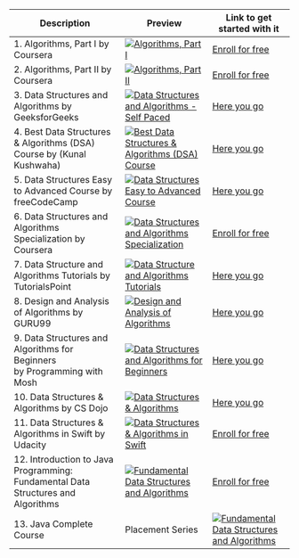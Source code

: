 |Description | Preview   | Link to get started with it   |
| ------------ | ------------ | ------------ |
|   1. Algorithms, Part I by Coursera | [![Algorithms, Part I](https://ik.imagekit.io/yrvfdj8eu/coursera_FrWf1hqC8?ik-sdk-version=javascript-1.4.3&updatedAt=1670359766093 "Algorithms, Part I")](https://www.coursera.org/learn/algorithms-part1 "Algorithms, Part I")  | [Enroll for free](https://www.coursera.org/learn/algorithms-part1)  
| 2. Algorithms, Part II by Coursera| [![Algorithms, Part II](https://ik.imagekit.io/yrvfdj8eu/coursera_FrWf1hqC8?ik-sdk-version=javascript-1.4.3&updatedAt=1670359766093 "Algorithms, Part II")](https://www.coursera.org/learn/algorithms-part2 "Algorithms, Part II")| [Enroll for free](https://www.coursera.org/learn/algorithms-part2)  
| 3. Data Structures and Algorithms by GeeksforGeeks | [![Data Structures and Algorithms - Self Paced](https://ik.imagekit.io/yrvfdj8eu/Geek_For_Geeks_O8Ta-btYz?ik-sdk-version=javascript-1.4.3&updatedAt=1670360761743 "Data Structures and Algorithms - Self Paced")](https://practice.geeksforgeeks.org/courses/dsa-self-paced "Data Structures and Algorithms - Self Paced")| [Here you go](https://practice.geeksforgeeks.org/courses/dsa-self-paced)  
| 4. Best Data Structures & Algorithms (DSA) Course by (Kunal Kushwaha)| [![Best Data Structures & Algorithms (DSA) Course](https://ik.imagekit.io/yrvfdj8eu/rZ41y93P2Qo-MQ.jpg?ik-sdk-version=javascript-1.4.3&updatedAt=1670361079134 "Best Data Structures & Algorithms (DSA) Course")](https://www.youtube.com/watch?v=rZ41y93P2Qo "Best Data Structures & Algorithms (DSA) Course")| [Here you go](https://www.youtube.com/watch?v=rZ41y93P2Qo)
 | 5. Data Structures Easy to Advanced Course by freeCodeCamp | [![Data Structures Easy to Advanced Course](https://ik.imagekit.io/1cw2zpbjy/OSWH/FCC.png?ik-sdk-version=javascript-1.4.3&updatedAt=1670222534503 "Data Structures Easy to Advanced Course")](https://www.youtube.com/watch?v=RBSGKlAvoiM "Data Structures Easy to Advanced Course")  | [Here you go](https://www.youtube.com/watch?v=RBSGKlAvoiM) 
  | 6. Data Structures and Algorithms Specialization by Coursera | [![Data Structures and Algorithms Specialization](https://ik.imagekit.io/yrvfdj8eu/coursera_FrWf1hqC8?ik-sdk-version=javascript-1.4.3&updatedAt=1670359766093 "Data Structures and Algorithms Specialization")](https://www.coursera.org/specializations/data-structures-algorithms?irclickid=UeK0CyVNDxyLRSbytyUQ-QgyUkAxD4zFv1suVM0&irgwc=1&utm_medium=partners&utm_source=impact&utm_campaign=3310965&utm_content=b2c "Data Structures and Algorithms Specialization")  | [Enroll for free](https://www.coursera.org/specializations/data-structures-algorithms?irclickid=UeK0CyVNDxyLRSbytyUQ-QgyUkAxD4zFv1suVM0&irgwc=1&utm_medium=partners&utm_source=impact&utm_campaign=3310965&utm_content=b2c) 
  |   7. Data Structure and Algorithms Tutorials by TutorialsPoint | [![Data Structure and Algorithms Tutorials](https://ik.imagekit.io/yrvfdj8eu/tutorial_point_kt2aC0bQS?ik-sdk-version=javascript-1.4.3&updatedAt=1670443686801 "Data Structure and Algorithms Tutorials")](hhttps://www.tutorialspoint.com/data_structures_algorithms/index.htm "Data Structure and Algorithms Tutorials")  | [Here you go](https://www.tutorialspoint.com/data_structures_algorithms/index.htm) 
   | 8. Design and Analysis of Algorithms by GURU99 | [![Design and Analysis of Algorithms](https://ik.imagekit.io/yrvfdj8eu/gu.png?ik-sdk-version=javascript-1.4.3&updatedAt=1670525452920 "Design and Analysis of Algorithms")](https://www.guru99.com/design-analysis-algorithms-tutorial.html "Design and Analysis of Algorithms")  | [Here you go](https://www.guru99.com/design-analysis-algorithms-tutorial.html)  
   | 9. Data Structures and Algorithms for Beginners <br> by Programming with Mosh | [![Data Structures and Algorithms for Beginners](https://ik.imagekit.io/yrvfdj8eu/BBpAmxU_NQo-MQ.jpg?ik-sdk-version=javascript-1.4.3&updatedAt=1670526327419 "Data Structures and Algorithms for Beginners")](https://www.youtube.com/watch?v=BBpAmxU_NQo "Data Structures and Algorithms for Beginners")  | [Here you go](https://www.youtube.com/watch?v=BBpAmxU_NQo)  
   | 10. Data Structures & Algorithms by CS Dojo | [![ Data Structures & Algorithms](https://ik.imagekit.io/yrvfdj8eu/bum_19loj9A-MQ.jpg?ik-sdk-version=javascript-1.4.3&updatedAt=1670526504982 " Data Structures & Algorithms")](https://www.youtube.com/watch?v=bum_19loj9A&list=PLBZBJbE_rGRV8D7XZ08LK6z-4zPoWzu5H " Data Structures & Algorithms")  | [Here you go](https://www.youtube.com/watch?v=bum_19loj9A&list=PLBZBJbE_rGRV8D7XZ08LK6z-4zPoWzu5H) 
   | 11. Data Structures & Algorithms in Swift by Udacity | [![ Data Structures & Algorithms in Swift](https://ik.imagekit.io/yrvfdj8eu/udacity-logo-vector__1_.png?ik-sdk-version=javascript-1.4.3&updatedAt=1670527498217 " Data Structures & Algorithms in Swift")](https://www.udacity.com/course/data-structures-and-algorithms-in-swift--ud1011 " Data Structures & Algorithms in Swift")  | [Enroll for free](https://www.udacity.com/course/data-structures-and-algorithms-in-swift--ud1011)
   | 12. Introduction to Java Programming: Fundamental Data Structures and Algorithms | [![Fundamental Data Structures and Algorithms](https://www.edx.org/images/logos/edx-logo-elm.svg)](https://www.edx.org/course/introduction-to-java-programming-fundamental-data "Fundamental Data Structures and Algorithms")  | [Enroll for free](https://www.edx.org/course/introduction-to-java-programming-fundamental-data) 
   | 13. Java Complete Course | Placement Series | [![Fundamental Data Structures and Algorithms](https://i.ytimg.com/vi/yRpLlJmRo2w/maxresdefault.jpg)](https://www.youtube.com/playlist?list=PLfqMhTWNBTe3LtFWcvwpqTkUSlB32kJop)  | [Enroll for free](https://www.youtube.com/playlist?list=PLfqMhTWNBTe3LtFWcvwpqTkUSlB32kJop) 
